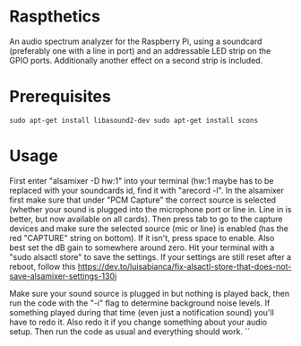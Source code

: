 # Raspthetics
An audio spectrum analyzer for the Raspberry Pi, using a soundcard (preferably one with a line in port) and an addressable LED strip on the GPIO ports. Additionally another effect on a second strip is included.

# Prerequisites

`sudo apt-get install libasound2-dev
sudo apt-get install scons`


# Usage
First enter "alsamixer -D hw:1" into your terminal (hw:1 maybe has to be replaced with your soundcards id, find it with "arecord -l". In the alsamixer first make sure that under "PCM Capture" the correct source is selected (whether your sound is plugged into the microphone port or line in. Line in is better, but now available on all cards). Then press tab to go to the capture devices and make sure the selected source (mic or line) is enabled (has the red "CAPTURE" string on bottom). If it isn't, press space to enable. Also best set the dB gain to somewhere around zero. Hit your terminal with a "sudo alsactl store" to save the settings. If your settings are still reset after a reboot, follow this https://dev.to/luisabianca/fix-alsactl-store-that-does-not-save-alsamixer-settings-130i

Make sure your sound source is plugged in but nothing is played back, then run the code with the "-i" flag to determine background noise levels. If something played during that time (even just a notification sound) you'll have to redo it. Also redo it if you change something about your audio setup. Then run the code as usual and everything should work.
``
